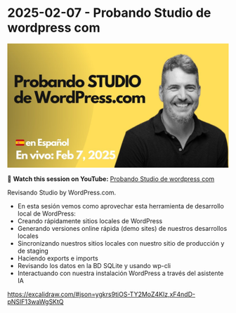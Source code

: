 # 2025-02-07 - Probando Studio de wordpress com

[![](./thumbnail.jpg)](https://youtu.be/GhlIglKkd5c?si=oFS8xlDP9p_jpwF_)

🎥 **Watch this session on YouTube:** [Probando Studio de wordpress com](https://youtu.be/GhlIglKkd5c?si=oFS8xlDP9p_jpwF_)

Revisando Studio by WordPress.com.

- En esta sesión vemos como aprovechar esta herramienta de desarrollo local de WordPress:
- Creando rápidamente sitios locales de WordPress
- Generando versiones online rápida (demo sites) de nuestros desarrollos locales
- Sincronizando nuestros sitios locales con nuestro sitio de producción y de staging
- Haciendo exports e imports
- Revisando los datos en la BD SQLite y usando wp-cli
- Interactuando con nuestra instalación WordPress a través del asistente IA

https://excalidraw.com/#json=ygkrs9tiOS-TY2MoZ4Klz,xF4ndD-pNSlF13waWgSKtQ
